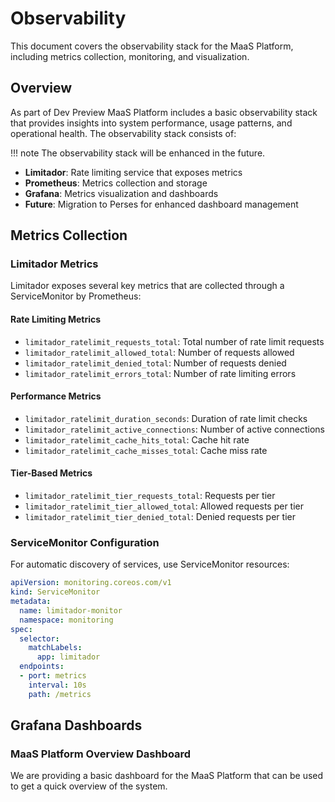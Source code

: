 # Observability

This document covers the observability stack for the MaaS Platform, including metrics collection, monitoring, and visualization.

## Overview

As part of Dev Preview MaaS Platform includes a basic observability stack that provides insights into system performance, usage patterns, and operational health. The observability stack consists of:

!!! note
    The observability stack will be enhanced in the future.

- **Limitador**: Rate limiting service that exposes metrics
- **Prometheus**: Metrics collection and storage
- **Grafana**: Metrics visualization and dashboards
- **Future**: Migration to Perses for enhanced dashboard management

## Metrics Collection

### Limitador Metrics

Limitador exposes several key metrics that are collected through a ServiceMonitor by Prometheus:

#### Rate Limiting Metrics

- `limitador_ratelimit_requests_total`: Total number of rate limit requests
- `limitador_ratelimit_allowed_total`: Number of requests allowed
- `limitador_ratelimit_denied_total`: Number of requests denied
- `limitador_ratelimit_errors_total`: Number of rate limiting errors

#### Performance Metrics

- `limitador_ratelimit_duration_seconds`: Duration of rate limit checks
- `limitador_ratelimit_active_connections`: Number of active connections
- `limitador_ratelimit_cache_hits_total`: Cache hit rate
- `limitador_ratelimit_cache_misses_total`: Cache miss rate

#### Tier-Based Metrics

- `limitador_ratelimit_tier_requests_total`: Requests per tier
- `limitador_ratelimit_tier_allowed_total`: Allowed requests per tier
- `limitador_ratelimit_tier_denied_total`: Denied requests per tier

### ServiceMonitor Configuration

For automatic discovery of services, use ServiceMonitor resources:

```yaml
apiVersion: monitoring.coreos.com/v1
kind: ServiceMonitor
metadata:
  name: limitador-monitor
  namespace: monitoring
spec:
  selector:
    matchLabels:
      app: limitador
  endpoints:
  - port: metrics
    interval: 10s
    path: /metrics
```

## Grafana Dashboards

### MaaS Platform Overview Dashboard

We are providing a basic dashboard for the MaaS Platform that can be used to get a quick overview of the system.

<TBD>